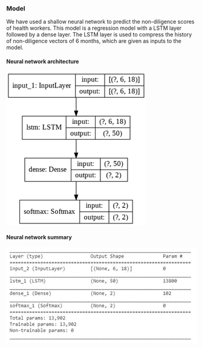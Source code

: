 ### Model

We have used a shallow neural network to predict the non-diligence scores of health workers.
This model is a regression model with a LSTM layer followed by a dense layer. The LSTM layer is used to compress the history of non-diligence vectors of 6 months, which are given as inputs to the model.

#### Neural network architecture

![image info](./plot_model.png)

#### Neural network summary

![image info](./summary.JPG)
